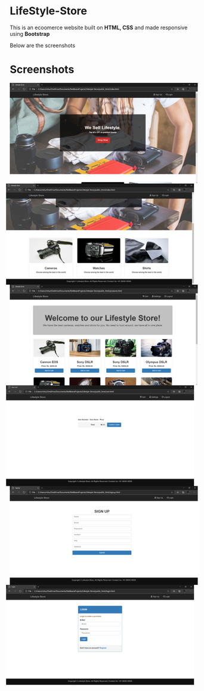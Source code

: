 # LifeStyle-Store

This is an ecoomerce website built on <strong>HTML, CSS</strong> and made responsive using <strong>Bootstrap</strong>

Below are the screenshots 
# Screenshots
<img src="Screenshots/Image1.png"     alt="Image 1"     style="float: left; margin-right: 10px;" />
<img src="Screenshots/Image2.png"     alt="Image 2"     style="float: right; margin-right: 10px;" />
<br><br>
<img src="Screenshots/Image3.png"     alt="Image 3"     style="float: left; margin-right: 10px;" />
<img src="Screenshots/Image4.png"     alt="Image 4"     style="float: right; margin-right: 10px;" />
<br><br>
<img src="Screenshots/Image5.png"     alt="Image 5"     style="float: left; margin-right: 10px;" />
<img src="Screenshots/Image6.png"     alt="Image 6"     style="float: right; margin-right: 10px;" />
